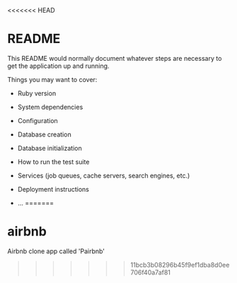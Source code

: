 <<<<<<< HEAD
# README

This README would normally document whatever steps are necessary to get the
application up and running.

Things you may want to cover:

* Ruby version

* System dependencies

* Configuration

* Database creation

* Database initialization

* How to run the test suite

* Services (job queues, cache servers, search engines, etc.)

* Deployment instructions

* ...
=======
# airbnb
Airbnb clone app called 'Pairbnb'
>>>>>>> 11bcb3b08296b45f9ef1dba8d0ee706f40a7af81
